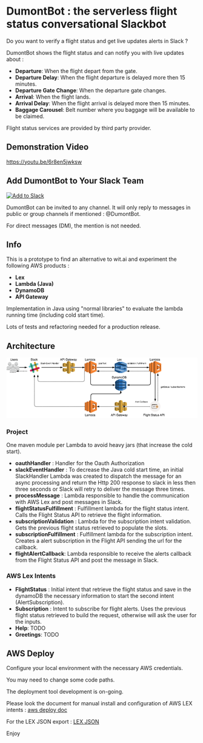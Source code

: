 
# DumontBot : the serverless flight status conversational Slackbot

Do you want to verify a flight status and get live updates alerts in Slack ?

DumontBot shows the flight status and can notify you with live updates about :

* __Departure__: When the flight depart from the gate.
* __Departure Delay__: When the flight departure is delayed more then 15 minutes.
* __Departure Gate Change__: When the departure gate changes.
* __Arrival__: When the flight lands.
* __Arrival Delay__: When the flight arrival is delayed more then 15 minutes.
* __Baggage Carousel__: Belt number where you baggage will be available to be claimed.

Flight status services are provided by third party provider.

## Demonstration Video

https://youtu.be/6r8en5jwksw

## Add DumontBot to Your Slack Team

<a href="https://slack.com/oauth/authorize?&client_id=176177361428.176058820723&scope=bot,chat:write:bot"><img alt="Add to Slack" height="40" width="139" src="https://platform.slack-edge.com/img/add_to_slack.png" srcset="https://platform.slack-edge.com/img/add_to_slack.png 1x, https://platform.slack-edge.com/img/add_to_slack@2x.png 2x" /></a>

DumontBot can be invited to any channel. It will only reply to messages in public or group channels if mentioned : @DumontBot.

For direct messages (DM), the mention is not needed.

## Info

This is a prototype to find an alternative to wit.ai and experiment the following AWS products :

 * __Lex__
 * __Lambda (Java)__
 * __DynamoDB__
 * __API Gateway__
 
Implementation in Java using "normal libraries" to evaluate the lambda running time (including cold start time).

Lots of tests and refactoring needed for a production release.



## Architecture

![DumontBot](DumontBot.png)

### Project

One maven module per Lambda to avoid heavy jars (that increase the cold start).

* __oauthHandler__ : Handler for the Oauth Authorization
* __slackEventHandler__ : To decrease the Java cold start time, an initial SlackHandler Lambda was created to dispatch
 the message for an async processing and return the Http 200 response to slack in less then three seconds or Slack will 
 retry to deliver the message three times.  
* __processMessage__ : Lambda responsible to handle the communication with AWS Lex and post messages in Slack.
* __flightStatusFulfillment__ : Fulfillment lambda for the flight status intent. Calls the Flight Status API to retrieve the flight information.
* __subscriptionValidation__ : Lambda for the subscription intent validation. Gets the previous flight status retrieved to populate the slots.
* __subscriptionFulfillment__ : Fulfillment lambda for the subscription intent. Creates a alert subscription in the Flight API sending the url for the callback.
* __flightAlertCallback__: Lambda responsible to receive the alerts callback from the Flight Status API and post the message in Slack.

### AWS Lex Intents
* __FlightStatus__ : Initial intent that retrieve the flight status and save in the dynamoDB the necessary information to start the second intent (AlertSubscription).
* __Subscription__ : Intent to subscribe for flight alerts. Uses the previous flight status retrieved to build the request, otherwise will ask the user for the inputs.
* __Help__: TODO
* __Greetings__: TODO


## AWS Deploy

Configure your local environment with the necessary AWS credentials.
 
You may need to change some code paths.

The deployment tool development is on-going.

Please look the document for manual install and configuration of AWS LEX intents :
[aws deploy doc](AWS-DEPLOY.md)

For the LEX JSON export :
[LEX JSON](deployAws/src/main/resources/lex-bot-export.json)

Enjoy